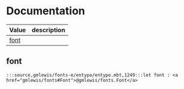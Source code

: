 # Documentation
|Value|description|
|---|---|
|[font](#font)||

## font

```moonbit
:::source,gmlewis/fonts-e/entypo/entypo.mbt,1249:::let font : <a href="gmlewis/fonts#Font">@gmlewis/fonts.Font</a>
```


